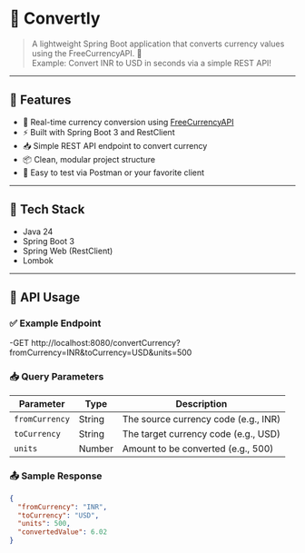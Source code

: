 # 💱 Convertly

> A lightweight Spring Boot application that converts currency values using the FreeCurrencyAPI. 🚀  
> Example: Convert INR to USD in seconds via a simple REST API!

---

## 🌟 Features

- 🔄 Real-time currency conversion using [FreeCurrencyAPI](https://freecurrencyapi.com/)
- ⚡ Built with Spring Boot 3 and RestClient
- 📥 Simple REST API endpoint to convert currency
- 📦 Clean, modular project structure
- 🧪 Easy to test via Postman or your favorite client

---

## 🔧 Tech Stack

- Java 24
- Spring Boot 3
- Spring Web (RestClient)
- Lombok

---

## 📡 API Usage

### ✅ Example Endpoint

-GET http://localhost:8080/convertCurrency?fromCurrency=INR&toCurrency=USD&units=500


### 📥 Query Parameters

| Parameter      | Type   | Description                           |
|----------------|--------|---------------------------------------|
| `fromCurrency` | String | The source currency code (e.g., INR)  |
| `toCurrency`   | String | The target currency code (e.g., USD)  |
| `units`        | Number | Amount to be converted (e.g., 500)    |

### 📤 Sample Response

```json
{
  "fromCurrency": "INR",
  "toCurrency": "USD",
  "units": 500,
  "convertedValue": 6.02
}

